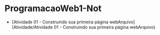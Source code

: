 # ProgramacaoWeb1-Not

- [Atividade 01 - Construindo sua primeira página webArquivo](Atividade/Atividade 01 - Construindo sua primeira página webArquivo)
